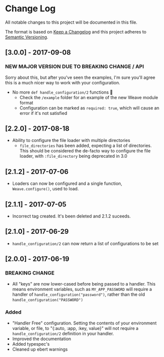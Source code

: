 # Change Log
All notable changes to this project will be documented in this file.

The format is based on [Keep a Changelog](http://keepachangelog.com/) and this project adheres to [Semantic Versioning](http://semver.org/).

## [3.0.0] - 2017-09-08
### NEW MAJOR VERSION DUE TO BREAKING CHANGE / API
Sorry about this, but after you've seen the examples, I'm sure you'll agree this is a much nicer way to work with your configuration.

- No more `def handle_configuration/2` functions :tada:
  - Check the `/example` folder for an example of the new Weave module format
  - Configuration can be marked as `required: true`, which will cause an error if it's not satisfied

## [2.2.0] - 2017-08-18
- Ability to configure the file loader with multiple directories
  - `file_directories` has been added, expecting a list of directories. This should be considered the de-facto way to configure the file loader, with `:file_directory` being deprecated in 3.0

## [2.1.2] - 2017-07-06
- Loaders can now be configured and a single function, `Weave.configure()`, used to load.

## [2.1.1] - 2017-07-05
- Incorrect tag created. It's been deleted and 2.1.2 suceeds.

## [2.1.0] - 2017-06-29
- `handle_configuration/2` can now return a list of configurations to be set

## [2.0.0] - 2017-06-19
### BREAKING CHANGE
- All "keys" are now lower-cased before being passed to a handler. This means environment variables, such as `MY_APP_PASSWORD` will require a handler of `handle_configuration("password")`, rather than the old `handle_configuration("PASSWORD")`

### Added
- "Handler Free" configuration. Setting the contents of your environment variable, or file, to "{:auto, :app, :key, value}" will not require a `handle_configuration/2` definition in your handler.
- Improved the documentation
- Added typespec's
- Cleaned up ebert warnings
